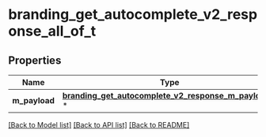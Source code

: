 # branding_get_autocomplete_v2_response_all_of_t

## Properties
Name | Type | Description | Notes
------------ | ------------- | ------------- | -------------
**m_payload** | [**branding_get_autocomplete_v2_response_m_payload_t**](branding_get_autocomplete_v2_response_m_payload.md) \* |  | 

[[Back to Model list]](../README.md#documentation-for-models) [[Back to API list]](../README.md#documentation-for-api-endpoints) [[Back to README]](../README.md)


